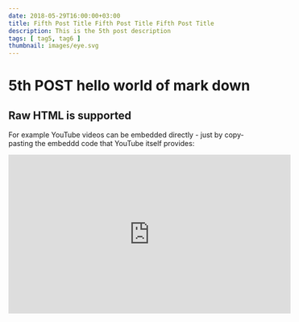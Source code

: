 ```yaml
---
date: 2018-05-29T16:00:00+03:00
title: Fifth Post Title Fifth Post Title Fifth Post Title
description: This is the 5th post description
tags: [ tag5, tag6 ]
thumbnail: images/eye.svg
---
```

# 5th POST **hello world** of mark down

## Raw HTML is supported
  
For example YouTube videos can be embedded directly - just by copy-pasting the
embeddd code that YouTube itself provides:

<iframe width="560" height="315" src="https://www.youtube.com/embed/x0RV0kgdqJU" frameborder="0" allow="autoplay; encrypted-media" allowfullscreen></iframe>